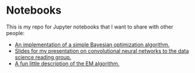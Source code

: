 # Notebooks
This is my repo for Jupyter notebooks that I want to share with other people:
- [An implementation of a simple Bayesian optimization algorithm.](https://github.com/jsaporta/Notebooks/blob/master/Parametric%20Model%20Example.ipynb)
- [Slides for my presentation on convolutional neural networks to the data science reading group.](https://github.com/jsaporta/Notebooks/blob/master/Convolutional%20Neural%20Networks.ipynb)
- [A fun little description of the EM algorithm.](https://nbviewer.jupyter.org/github/jsaporta/Notebooks/blob/master/The%20EM%20Algorithm.ipynb)
